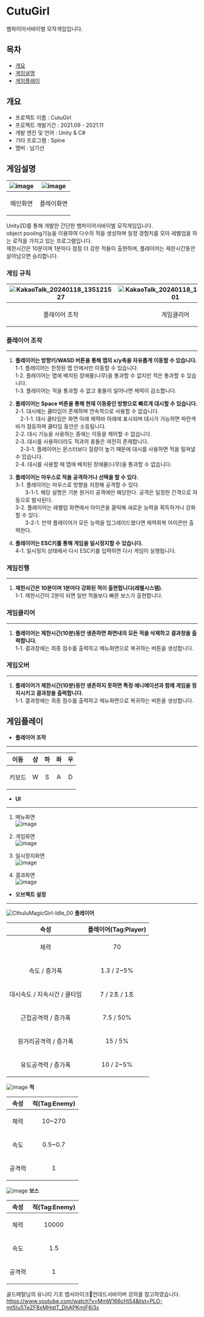 # CutuGirl

뱀파이어서바이벌 모작게임입니다.  

## 목차
- [개요](#개요)  
- [게임설명](#게임설명)
- [게임플레이](#게임플레이)  

## 개요
- 프로젝트 이름 : CutuGirl
- 프로젝트 개발기간 : 2021.09 - 2021.11
- 개발 엔진 및 언어 : Unity & C#
- 기타 프로그램 : Spine
- 맴버 : 남기산

## 게임설명

|![image](https://github.com/yongmen20/Project_Cutu/assets/148856359/479e676d-6cdf-4bbb-86a7-04f077239510)|![image](https://github.com/yongmen20/Project_Cutu/assets/148856359/0fb77d91-fe05-4ff7-a3e3-a22f833c3806)|
|---|---|
|<p align="center">메인화면|<p align="center">플레이화면|  

Unity2D를 통해 개발한 간단한 뱀파이어서바이벌 모작게임입니다.  
object pooling기능을 이용하여 다수의 적을 생성하며 일정 경험치를 모아 레벨업을 하는 로직을 가지고 있는 프로그램입니다.  
제한시간은 10분이며 1분마다 점점 더 강한 적들이 출현하며, 플레이어는 제한시간동안 살아남으면 승리합니다.

### 게임 규칙
|![KakaoTalk_20240118_135121527](https://github.com/yongmen20/Project_Cutu/assets/148856359/bebd7c4d-8bec-4b9e-af21-8a5bbbb58c60)|![KakaoTalk_20240118_135121527_01](https://github.com/yongmen20/Project_Cutu/assets/148856359/ded5b867-524e-47a0-804e-cc8952cf5f82)|![KakaoTalk_20240118_135121527_02](https://github.com/yongmen20/Project_Cutu/assets/148856359/a652a692-32d4-4037-9057-1ebb832c4e7c)|
|---|---|---|
|<p align="center">플레이어 조작|<p align="center">게임클리어|<p align="center">게임오버|

### **플레이어 조작**
---
1. **플레이어는 방향키/WASD 버튼을 통해 맵의 x/y축을 자유롭게 이동할 수 있습니다.**  
  1-1. 플레이어는 한정된 맵 안에서만 이동할 수 있습니다.  
  1-2. 플레이어는 맵에 배치된 장애물(나무)을 통과할 수 없지만 적은 통과할 수 있습니다.  
  1-3. 플레이어는 적을 통과할 수 없고 충돌이 일어나면 체력이 감소합니다.
   
2. **플레이어는 Space 버튼을 통해 현재 이동중인 방향으로 빠르게 대시할 수 있습니다.**  
  2-1. 대시에는 쿨타임이 존재하며 연속적으로 사용할 수 없습니다.  
  ㅤ2-1-1. 대시 쿨타임은 화면 아래 체력바 아래에 표시되며 대시가 가능하면 파란색 바가 점등하며 쿨타임 동안은 소등됩니다.  
  2-2. 대시 기능을 사용하는 중에는 이동을 제어할 수 없습니다.  
  2-3. 대시를 사용하더라도 적과의 충돌은 여전히 존재합니다.  
  ㅤ2-3-1. 플레이어는 몬스터보다 질량이 높기 때문에 대시를 사용하면 적을 밀쳐낼 수 있습니다.  
  2-4. 대시를 사용할 때 맵에 배치된 장애물(나무)을 통과할 수 없습니다.  
   
3. **플레이어는 마우스로 적을 공격하거나 선택을 할 수 있다.**  
  3-1. 플레이어는 마우스로 방향을 지정해 공격할 수 있다.  
ㅤㅤ3-1-1. 해당 설명은 기본 원거리 공격에만 해당한다. 공격은 일정한 간격으로 자동으로 발사된다.  
  3-2. 플레이어는 레벨업 화면에서 아이콘을 클릭해 새로운 능력을 획득하거나 강화할 수 있다.  
ㅤㅤ3-2-1. 만약 플레이어가 모든 능력을 업그레이드했다면 체력회복 아이콘만 출력한다.  
   
4. **플레이어는 ESC키를 통해 게임을 일시정지할 수 있습니다.**  
  4-1. 일시정지 상태에서 다시 ESC키를 입력하면 다시 게임이 실행됩니다.

### **게임진행**
---
1. **제한시간은 10분이며 1분마다 강화된 적이 출현합니다(레벨시스템).**  
   1-1. 제한시간이 2분이 되면 일반 적들보다 빠른 보스가 출현합니다.  
   
### **게임클리어**
---
1. **플레이어는 제한시간(10분)동안 생존하면 화면내의 모든 적을 삭제하고 결과창을 출력합니다.**  
  1-1. 결과창에는 최종 점수를 출력하고 메뉴화면으로 복귀하는 버튼을 생성합니다.  

### **게임오버**
---
1. **플레이어가 제한시간(10분)동안 생존하지 못하면 특정 애니메이션과 함께 게임을 정지시키고 결과창을 출력합니다.**  
  1-1. 결과창에는 최종 점수를 출력하고 메뉴화면으로 복귀하는 버튼을 생성합니다.  

## 게임플레이
- **플레이어 조작**
---
  
|이동|상|하|좌|우|
|---|---|---|---|---|
|<p align="center">키보드|<p align="center">W|<p align="center">S|<p align="center">A|<p align="center">D|  

- **UI**
---
1. 메뉴화면  
![image](https://github.com/yongmen20/Project_Cutu/assets/148856359/ae094147-ed73-4c3a-a14d-5a638ee04260)  

2. 게임화면  
![image](https://github.com/yongmen20/Project_Cutu/assets/148856359/8ee96b6f-e60a-4508-a4d4-66825de9f633)  

3. 일시정지화면  
![image](https://github.com/yongmen20/Project_Cutu/assets/148856359/90665793-1c55-4f9b-ab5e-85be482539a2)  

4. 결과화면  
![image](https://github.com/yongmen20/Project_Cutu/assets/148856359/c5db0790-15ae-489a-bc38-22cc61169c5c)  

- **오브젝트 설정**
---
![CthuluMagicGirl-Idle_00](https://github.com/yongmen20/Project_Cutu/assets/148856359/09c5ff1d-8ab1-408e-8eb4-deca3272c69c)
**플레이어**
  
|속성|플레이어(Tag:Player)|
|---|---|
|<p align="center">체력|<p align="center">70|
|<p align="center">속도 / 증가폭|<p align="center">1.3 / 2~5%|
|<p align="center">대시속도 / 지속시간 / 쿨타임|<p align="center">7 / 2초 / 1초|
|<p align="center">근접공격력 / 증가폭|<p align="center">7.5 / 50%|
|<p align="center">원거리공격력 / 증가폭|<p align="center">15 / 5%|
|<p align="center">유도공격력 / 증가폭|<p align="center">10 / 2~5%|

![image](https://github.com/yongmen20/Project_Cutu/assets/148856359/60bca509-b98f-4517-9073-a02c97b65f83)
**적**
  
|속성|적(Tag:Enemy)|
|---|---|
|<p align="center">체력|<p align="center">10~270|
|<p align="center">속도|<p align="center">0.5~0.7|
|<p align="center">공격력|<p align="center">1|

![image](https://github.com/yongmen20/Project_Cutu/assets/148856359/1ef66e03-5c68-46d0-80fb-2df4e38c9220)
**보스**

|속성|적(Tag:Enemy)|
|---|---|
|<p align="center">체력|<p align="center">10000|
|<p align="center">속도|<p align="center">1.5|
|<p align="center">공격력|<p align="center">1|


  


골드메탈님의 유니티 기초 뱀서라이크🧟언데드서바이버 강의를 참고하였습니다.  
https://www.youtube.com/watch?v=MmW166cHj54&list=PLO-mt5Iu5TeZF8xMHqtT_DhAPKmjF6i3x


  
